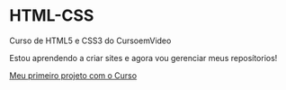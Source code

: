 # HTML-CSS
 Curso de HTML5 e CSS3 do CursoemVideo

 Estou aprendendo a criar  sites e agora vou gerenciar meus reposítorios!

<a href= "https://rodrigobr1to.github.io/projeto--android/" target='_blank'>Meu primeiro projeto com o Curso <a>